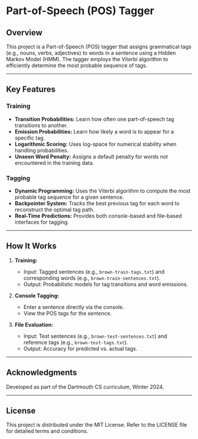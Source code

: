 # Part-of-Speech (POS) Tagger

## Overview

This project is a Part-of-Speech (POS) tagger that assigns grammatical tags (e.g., nouns, verbs, adjectives) to words in a sentence using a Hidden Markov Model (HMM). The tagger employs the Viterbi algorithm to efficiently determine the most probable sequence of tags. 

---

## Key Features

### Training
- **Transition Probabilities:** Learn how often one part-of-speech tag transitions to another.
- **Emission Probabilities:** Learn how likely a word is to appear for a specific tag.
- **Logarithmic Scoring:** Uses log-space for numerical stability when handling probabilities.
- **Unseen Word Penalty:** Assigns a default penalty for words not encountered in the training data.

### Tagging
- **Dynamic Programming:** Uses the Viterbi algorithm to compute the most probable tag sequence for a given sentence.
- **Backpointer System:** Tracks the best previous tag for each word to reconstruct the optimal tag path.
- **Real-Time Predictions:** Provides both console-based and file-based interfaces for tagging.

---

## How It Works

1. **Training:**
   - Input: Tagged sentences (e.g., `brown-train-tags.txt`) and corresponding words (e.g., `brown-train-sentences.txt`).
   - Output: Probabilistic models for tag transitions and word emissions.

2. **Console Tagging:**
   - Enter a sentence directly via the console.
   - View the POS tags for the sentence.

3. **File Evaluation:**
   - Input: Test sentences (e.g., `brown-test-sentences.txt`) and reference tags (e.g., `brown-test-tags.txt`).
   - Output: Accuracy for predicted vs. actual tags.

---

## Acknowledgments

Developed as part of the Dartmouth CS curriculum, Winter 2024.

---

## License

This project is distributed under the MIT License. Refer to the LICENSE file for detailed terms and conditions.

